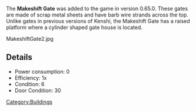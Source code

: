The **Makeshift Gate** was added to the game in version 0.65.0. These
gates are made of scrap metal sheets and have barb wire strands across
the top. Unlike gates in previous versions of Kenshi, the Makeshift Gate
has a raised platform where a cylinder shaped gate house is located.

MakeshiftGate2.jpg

## Details

- Power consumption: 0
- Efficiency: 1x
- Condition: 6
- Door Condition: 30

[Category:Buildings](Category:Buildings "wikilink")